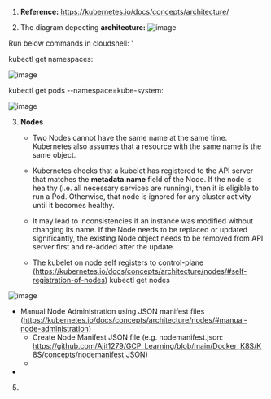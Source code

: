 1. **Reference:** https://kubernetes.io/docs/concepts/architecture/
   
2. The diagram depecting **architecture:**
![image](https://github.com/Ajit1279/GCP_Learning/assets/81754034/2eeab5fe-3cc3-48dd-ac9c-5b7fb4a6ebde)

Run below commands in cloudshell: '

kubectl get namespaces:

![image](https://github.com/Ajit1279/GCP_Learning/assets/81754034/ee256e6b-eb88-42d1-bc24-b7a8c8829b2a)

kubectl get pods --namespace=kube-system:

![image](https://github.com/Ajit1279/GCP_Learning/assets/81754034/1320178f-abb2-4dfd-aebd-b6f630f24c9d)

3. **Nodes**
   - Two Nodes cannot have the same name at the same time. Kubernetes also assumes that a resource with the same name is the same object.
     
   - Kubernetes checks that a kubelet has registered to the API server that matches the **metadata.name** field of the Node. If the node is healthy (i.e. all necessary services are running), then it is eligible to run a Pod. Otherwise, that node is ignored for any cluster activity until it becomes healthy.
     
   - It may lead to inconsistencies if an instance was modified without changing its name. If the Node needs to be replaced or updated significantly, the existing Node object needs to be removed from API server first and re-added after the update. 
   
   - The kubelet on node self registers to control-plane (https://kubernetes.io/docs/concepts/architecture/nodes/#self-registration-of-nodes)
     kubectl get nodes
     
  ![image](https://github.com/Ajit1279/GCP_Learning/assets/81754034/224dc9ca-d92f-4ad4-b16d-3c867e6979c2)
  
   - Manual Node Administration using JSON manifest files (https://kubernetes.io/docs/concepts/architecture/nodes/#manual-node-administration)
      -  Create Node Manifest JSON file (e.g. nodemanifest.json: https://github.com/Ajit1279/GCP_Learning/blob/main/Docker_K8S/K8S/concepts/nodemanifest.JSON)
      -  
   - 
     

5. 


 
